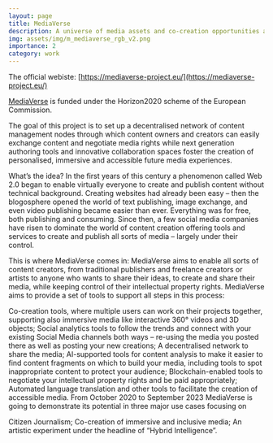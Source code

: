 ```yaml
---
layout: page
title: MediaVerse
description: A universe of media assets and co-creation opportunities at your fingertips
img: assets/img/m_mediaverse_rgb_v2.png
importance: 2
category: work
---
```





The official webiste: [https://mediaverse-project.eu/](https://mediaverse-project.eu/)

[MediaVerse](https://mediaverse-project.eu/) is funded under the Horizon2020 scheme of the European Commission.

The goal of this project is to set up a decentralised network of content management nodes through which content owners and creators can easily exchange content and negotiate media rights while next generation authoring tools and innovative collaboration spaces foster the creation of personalised, immersive and accessible future media experiences.

What’s the idea?
In the first years of this century a phenomenon called Web 2.0 began to enable virtually everyone to create and publish content without technical background. Creating websites had already been easy – then the blogosphere opened the world of text publishing, image exchange, and even video publishing became easier than ever. Everything was for free, both publishing and consuming. Since then, a few social media companies have risen to dominate the world of content creation offering tools and services to create and publish all sorts of media – largely under their control.

This is where MediaVerse comes in: MediaVerse aims to enable all sorts of content creators, from traditional publishers and freelance creators or artists to anyone who wants to share their ideas, to create and share their media, while keeping control of their intellectual property rights. MediaVerse aims to provide a set of tools to support all steps in this process:

Co-creation tools, where multiple users can work on their projects together, supporting also immersive media like interactive 360° videos and 3D objects;
Social analytics tools to follow the trends and connect with your existing Social Media channels both ways – re-using the media you posted there as well as posting your new creations;
A decentralised network to share the media;
AI-supported tools for content analysis to make it easier to find content fragments on which to build your media, including tools to spot inappropriate content to protect your audience;
Blockchain-enabled tools to negotiate your intellectual property rights and be paid appropriately;
Automated language translation and other tools to facilitate the creation of accessible media.
From October 2020 to September 2023 MediaVerse is going to demonstrate its potential in three major use cases focusing on

Citizen Journalism;
Co-creation of immersive and inclusive media;
An artistic experiment under the headline of “Hybrid Intelligence”.
